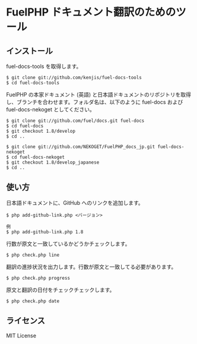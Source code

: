 # FuelPHP ドキュメント翻訳のためのツール

## インストール

fuel-docs-tools を取得します。

```
$ git clone git://github.com/kenjis/fuel-docs-tools
$ cd fuel-docs-tools
```

FuelPHP の本家ドキュメント (英語) と日本語ドキュメントのリポジトリを取得し、ブランチを合わせます。フォルダ名は、以下のように fuel-docs および fuel-docs-nekoget としてください。

```
$ git clone git://github.com/fuel/docs.git fuel-docs
$ cd fuel-docs
$ git checkout 1.8/develop
$ cd ..

$ git clone git://github.com/NEKOGET/FuelPHP_docs_jp.git fuel-docs-nekoget
$ cd fuel-docs-nekoget
$ git checkout 1.8/develop_japanese
$ cd ..
```

## 使い方

日本語ドキュメントに、GitHub へのリンクを追加します。

```
$ php add-github-link.php <バージョン>

例
$ php add-github-link.php 1.8
```

行数が原文と一致しているかどうかチェックします。

```
$ php check.php line
```

翻訳の進捗状況を出力します。行数が原文と一致してる必要があります。

```
$ php check.php progress
```

原文と翻訳の日付をチェックチェックします。

```
$ php check.php date
```

## ライセンス

MIT License
